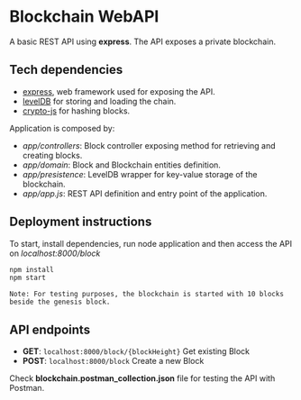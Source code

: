 # Blockchain WebAPI

A basic REST API using **express**. The API exposes a private blockchain.

## Tech dependencies

- [express](https://expressjs.com/en/4x/api.html), web framework used for exposing the API.
- [levelDB](https://github.com/Level/level) for storing and loading the chain.
- [crypto-js](https://github.com/brix/crypto-js) for hashing blocks.

Application is composed by:

- *app/controllers*: Block controller exposing method for retrieving and creating blocks.
- *app/domain*: Block and Blockchain entities definition.
- *app/presistence*: LevelDB wrapper for key-value storage of the blockchain.
- *app/app.js*: REST API definition and entry point of the application.

## Deployment instructions

To start, install dependencies, run node application and then access the API on *localhost:8000/block*

```sh
npm install
npm start
```

    Note: For testing purposes, the blockchain is started with 10 blocks beside the genesis block.  

## API endpoints

- **GET**: ```localhost:8000/block/{blockHeight}``` Get existing Block
- **POST**: ```localhost:8000/block``` Create a new Block

Check **blockchain.postman_collection.json** file for testing the API with Postman.
